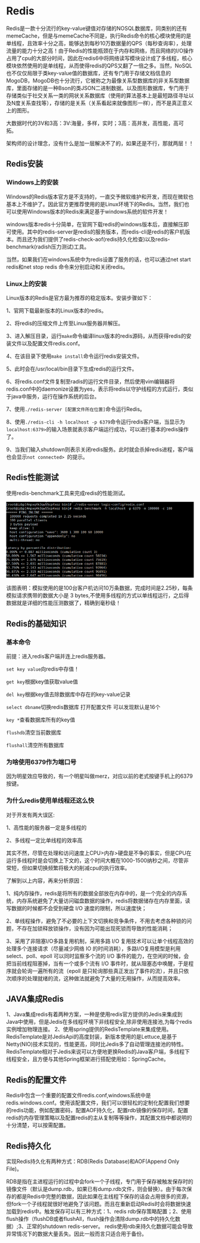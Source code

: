# Redis

Redis是一款十分流行的key-value键值对存储的NOSQL数据库，同类别的还有memeCache，但是与memeCache不同是，执行Redis命令的核心模块使用的是单线程，且效率十分之高，能够达到每秒10万数据量的QPS（每秒查询率），处理流量的能力十分之高！由于Redis的性能瓶颈在于内存和网络，而且网络的I/O操作占用了cpu的大部分时间，因此在redis6中将网络读写模块设计成了多线程，核心模块依然使用的是单线程，从而使得redis的QPS又翻了一倍之多。当然，NoSQL也不仅仅局限于类key-value值的数据库，还有专门用于存储文档信息的MogoDB，MogoDB也十分流行，它被称之为最像关系型数据库的非关系型数据库，里面存储的是一种Bson的类JSON二进制数据。以及图形数据库，专门用于存储类似于社交关系一类的网状关系数据库（使用的算法基本上是最短路径寻址以及N度关系查找等），存储的是关系（关系看起来就像图形一样），而不是真正意义上的图形。

大数据时代的3V和3高：3V:海量，多样，实时；3高：高并发，高性能，高可拓。

架构师的设计理念，没有什么是加一层解决不了的，如果还是不行，那就两层！！

## Redis安装

### Windows上的安装

Windows的Redis版本官方是不支持的，一直交予微软维护和开发，而现在微软也基本上不维护了。因此官方更推荐使用的是Linux环境下的Redis。当然，我们也可以使用Windows版本的Redis来满足基于windows系统的软件开发！

windows版本redis十分简单，在官网下载redis的windows版本后，直接解压即可使用。其中的redis-server是redis的服务版本，而redis-cli是redis的客户机版本。而且还为我们提供了redis-check-aof(redis持久化检查)以及redis-benchmark(radish压力测试)工具。

当然，如果我们在windows系统中为redis设置了服务的话，也可以通过net start redis和net stop redis 命令来分别启动和关闭redis。

### Linux上的安装

Linux版本的Redis是官方最为推荐的稳定版本。安装步骤如下：

1、官网下载最新版本的Linux版本的redis。

2、将redis的压缩文件上传至Linux服务器并解压。

3、进入解压目录，运行`make`命令编译linux版本的redis源码，从而获得redis的安装文件以及配置文件redis.conf。

4、在该目录下使用`make install`命令运行redis安装文件。

5、此时会在/usr/local/bin目录下生成redis的运行文件。

6、将redis.conf文件复制至radis的运行文件目录，然后使用vim编辑器将redis.conf中的daemonize设置为yes，表示将redis以守护线程的方式运行，类似于java中服务，运行在操作系统的后台。

7、使用`./redis-server [配置文件所在位置]`命令运行Redis。

8、使用`./redis-cli -h localhost -p 6379`命令运行redis客户端，当显示为`localhost:6379>`的输入场景就表示客户端运行成功，可以进行基本的redis操作了。

9、当我们输入shutdown则表示关闭redis服务。此时就会杀掉redis进程，客户端也会显示`not connected> `的提示。

## Redis性能测试

使用redis-benchmark工具来完成redis的性能测试。

![性能测试](images/2021-08-15-00-45-37.png)

该图表明：模拟使用的是100台客户机访问10万条数据，完成时间是2.25秒，每条模拟请求携带的数据大小是 3 bytes,不使用多线程的方式以单线程运行，之后得数据就是详细的性能压测数据了，精确到毫秒级！

## Redis的基础知识

### 基本命令

前提：进入redis客户端并连上redis服务器。

`set key value`向redis中存值！

`get key`根据key值获取value值

`del key`根据key值去除数据库中存在的key-value记录

`select dbname`切换redis数据库 打开配置文件 可以发现默认是16个

`key *`查看数据库所有的key值

`flushdb`清空当前数据库

`flushall`清空所有数据库

### 为啥使用6379作为端口号

因为明星效应导致的，有一个明星叫做merz，对应以前的老式按键手机上的6379按键。

### 为什么redis使用单线程还这么快

对于开发有两大误区:

1、高性能的服务器一定是多线程的

2、多线程一定比单线程的效率高

其实不然，尽管在处理和访问速度上CPU>内存>硬盘是不争的事实，但是CPU在运行多线程时是会切换上下文的，这个时间大概在1000-1500纳秒之间，尽管非常短，但如果切换频繁将极大的削减cpu的执行效率。

了解到以上内容，再来分析原因：

1、纯内存操作，redis是将所有的数据全部放在内存中的，是一个完全的内存系统，内存系统避免了大量访问磁盘数据的操作，redis将数据储存在内存里面，读写数据的时候都不会受到硬盘 I/O 速度的限制，所以速度快；

2、单线程操作，避免了不必要的上下文切换和竞争条件，不用去考虑各种锁的问题，不存在加锁释放锁操作，没有因为可能出现死锁而导致的性能消耗；

3、采用了非阻塞I/O多路复用机制，采用多路 I/O 复用技术可以让单个线程高效的处理多个连接请求（尽量减少网络 IO 的时间消耗），多路I/O复用模型是利用 select、poll、epoll 可以同时监察多个流的 I/O 事件的能力，在空闲的时候，会把当前线程阻塞掉，当有一个或多个流有 I/O 事件时，就从阻塞态中唤醒，于是程序就会轮询一遍所有的流（epoll 是只轮询那些真正发出了事件的流），并且只依次顺序的处理就绪的流，这种做法就避免了大量的无用操作，从而提高效率。

## JAVA集成Redis

1、Java集成redis有着两种方案，一种是使用redis官方提供的Jedis来集成到Java中使用，但是Jedis在多线程环境下非线程安全,除非使用连接池,为每个redis实例增加物理连接。
2、使用spring提供的RedisTemplate来集成使用。RedisTemplate是对JedisApi的高度封装，新版本使用的是Lettuce,是基于Netty(NIO)技术实现的，性能更高，同时比Jedis多了自动管理连接池的特性。RedisTemplate相对于Jedis来说可以方便地更换Redis的Java客户端，多线程下线程安全，且方便与其他Spring框架进行搭配使用如：SpringCache。

## Redis的配置文件

Redis中包含一个重要的配置文件redis.conf,windows系统中是redis.windows.conf。使用该配置文件，我们可以很轻松的定制化配置我们想要的redis功能，例如配置密码，配置AOF持久化，配置rdb镜像的保存时间，配置redis的内存管理策略以及配置redis的主从复制等等操作，其配置文档中都说明的十分清楚，可以按需配置。

## Redis持久化

实现Redis持久化有两种方式：RDB(Redis Database)和AOF(Append Only File)。

RDB是指在主进程运行的过程中会fork一个子线程，专门用于保存被触发保存时的镜像文件（默认是dump.rdb，如果已有dump.rdb文件，则会替换）。由于每次保存的都是Redis中完整的数据，因此如果在主线程下保存的话会占用很多的资源，但fork一个子线程就很好地避免了该问题。而且在重新启动Redis时会将数据快速加载到redis中。触发保存可以有三种方式：1、redis rdb保存策略配置；2、使用flush操作（flushDB或者flushAll，flush操作会清除dump.rdb中的持久化数据）;3、正常的shutdown redis-server。
redis使用rdb来持久化数据可能会导致异常情况下的数据大量丢失。因此一般而言只适合用于备份。
